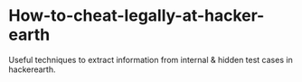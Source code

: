 # How-to-cheat-legally-at-hacker-earth
Useful techniques to extract information from internal &amp; hidden test cases in hackerearth.
